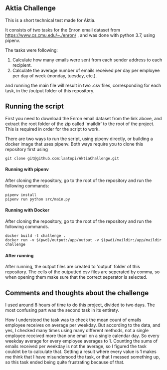 ## Aktia Challenge

This is a short technical test made for Aktia.

It consists of two tasks for the Enron email dataset from https://www.cs.cmu.edu/~./enron/ , and was done with python 3.7, using pipenv.

The tasks were following:

1) Calculate how many emails were sent from each sender address to each recipient.
2) Calculate the average number of emails received per day per employee per day of week (monday, tuesday, etc.).

and running the main file will result in two .csv files, corresponding for each task, in the /output folder of this repository.

## Running the script

First you need to download the Enron email dataset from the link above, and extract the root folder of the zip called 'maildir' to the root of the project. This is required in order for the script to work.

There are two ways to run the script, using pipenv directly, or building a docker image that uses pipenv.
Both ways require you to clone this repository first using

```
git clone git@github.com:laatopi/AktiaChallenge.git
```


#### Running with pipenv

After cloning the repository, go to the root of the repository and run the following commands:

```
pipenv install 
pipenv run python src/main.py
```

#### Running with Docker

After cloning the repository, go to the root of the repository and run the following commands.

```
docker build -t challenge .
docker run -v $(pwd)/output:/app/output -v $(pwd)/maildir:/app/maildir challenge
```
#### After running
After running, the output files are created to 'output' folder of this repository.
The cells of the outputted csv files are seperated by comma, so when opening them make sure that the correct seperator is selected.



## Comments and thoughts about the challenge

I used around 8 hours of time to do this project, divided to two days.
The most confusing part was the second task in its entirety. 

How I understood the task was to check the mean count of emails employee receives on average per weekday. But according to the data, and yes, I checked many times using many different methods, not a single employee received more than one email on a single calendar day. So every weekday average for every employee averages to 1. Counting the sums of emails received per weekday is not the average, so I figured the task couldnt be to calculate that. Getting a result where every value is 1 makes me think that I have misundersood the task, or that I messed something up, so this task ended being quite frustrating because of that.

